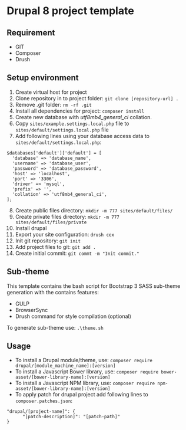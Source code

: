 # Drupal 8 project template

## Requirement
- GIT
- Composer
- Drush

## Setup environment

1. Create virtual host for project
2. Clone repository in to project folder:
   `git clone [repository-url] .`
3. Remove .git folder:
   `rm -rf .git`
7. Install all dependencies for project: `composer install`
8. Create new database with *utf8mb4_general_ci* collation.
9. Copy `sites/example.settings.local.php` file to `sites/default/settings.local.php` file
7. Add following lines using your database access data to `sites/default/settings.local.php`:
```
$databases['default']['default'] = [
  'database' => 'database_name',
  'username' => 'database_user',
  'password' => 'database_password',
  'host' => 'localhost',
  'port' => '3306',
  'driver' => 'mysql',
  'prefix' => '',
  'collation' => 'utf8mb4_general_ci',
];
```
8. Create public files directory: `mkdir -m 777 sites/default/files/`
9. Create private files directory: `mkdir -m 777 sites/default/files/private`
10. Install drupal
11. Export your site configuration: `drush cex`
12. Init git repository: `git init`
13. Add project files to git: `git add .`
13. Create initial commit: `git commt -m "Init commit."`

## Sub-theme
This template contains the bash script for Bootstrap 3 SASS sub-theme generation with the contains features:
* GULP
* BrowserSync
* Drush command for style compilation (optional)

To generate sub-theme use: `.\theme.sh` 

## Usage

* To install a Drupal module/theme, use: `composer require drupal/[module_machine_name]:[version]`
* To install a Javascript Bower library, use: `composer require bower-asset/[bower-library-name]:[version]`
* To install a Javascript NPM library, use: `composer require npm-asset/[bower-library-name]:[version]`
* To apply patch for drupal project add following lines to `composer.patches.json`:
```
"drupal/[project-name]": {
      "[patch-description]": "[patch-path]"
}
```
